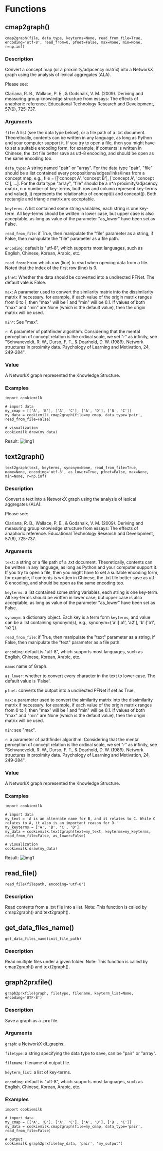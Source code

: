 # <a id="4"></a>Functions

## cmap2graph()

`cmap2graph(file, data_type, keyterms=None, read_from_file=True, encoding='utf-8', read_from=0, pfnet=False, max=None, min=None, r=np.inf)`
    
### Description    
Convert a concept map (or a proximity/adjacency matrix) into a NetworkX graph using the analysis of lexical aggregates (ALA).

Please see:

Clariana, R. B., Wallace, P. E., & Godshalk, V. M. (2009). Deriving and measuring group knowledge structure from essays: The effects of anaphoric reference. Educational Technology Research and Development, 57(6), 725-737.

### Arguments
``file``: A list (see the data type below), or a file path of a .txt document. Theoretically, contents can be written in any language, as long as Python and your computer support it. If you try to open a file, then you might have to set a suitable encoding form, for example, if contents is written in Chinese, the .txt file better save as utf-8 encoding, and should be open as the same encoding too.

``data_type``: A string named "pair" or "array". For the data type "pair", "file" should be a list contained every propositions/edges/links/lines from a concept map, e.g., file = [['concept A', 'concept B'], ['concept A', 'concept C'], ...]. For the data type  "array", "file" should be a n*n proximity/adjacency matrix, n = number of key-terms, both row and column represent key-terms and value(i, j) represents the relationship of concept(i) and concept(j). Both rectangle and triangle matrix are acceptable. 

``keyterms``: A list contained some string variables, each string is one key-term. All key-terms should be written in lower case, but upper case is also acceptable, as long as value of the parameter "as_lower" have been set as False.

``read_from_file``: if True, then manipulate the "file" parameter as a string, if False, then manipulate the "file" parameter as a file path. 

``encoding``: default is "utf-8", which supports most languages, such as English, Chinese, Korean, Arabic, etc. 

``read_from``: From which row (line) to read when opening data from a file. Noted that the index of the first row (line) is 0.

``pfnet``: Whether the data should be converted into a undirected PFNet. The default vale is False.

``max``: A parameter used to convert the similarity matrix into the dissimilarity matrix if necessary. for example, if each value of the origin matrix ranges from 0 to 1, then "max" will be 1 and "min" will be 0.1. If values of both "max" and "min" are None (which is the default value), then the origin matrix will be used.

``min*``: See "max".

``r``: A parameter of pathfinder algorithm. Considering that the mental perception of concept relation is the ordinal scale, we set "r" as infinity, see "Schvaneveldt, R. W., Durso, F. T., & Dearhold, D. W. (1989). Network structures in proximity data. Psychology of Learning and Motivation, 24, 249-284".
    

### Value

A NetworkX graph represented the Knowledge Structure.

### Examples

```
import cookiemilk

# import data
my_cmap = [['A', 'B'], ['A', 'C'], ['A', 'D'], ['B', 'C']]
my_data = cookiemilk.cmap2graph(file=my_cmap, data_type='pair', read_from_file=False)

# visualization
cookiemilk.draw(my_data)
```

Result:
![img1](/img/graph.png)

## text2graph()

`text2graph(text, keyterms, synonym=None, read_from_file=True, name=None, encoding='utf-8', as_lower=True, pfnet=False, max=None, min=None, r=np.inf)`

### Description 
Convert a text into a NetworkX graph using the analysis of lexical aggregates (ALA).

Please see:

Clariana, R. B., Wallace, P. E., & Godshalk, V. M. (2009). Deriving and measuring group knowledge structure from essays: The effects of anaphoric reference. Educational Technology Research and Development, 57(6), 725-737.

### Arguments
``text``: a string or a file path of a .txt document. Theoretically, contents can be written in any language, as long as Python and your computer support it. If you try to open a file, then you might have to set a suitable encoding form, for example, if contents is written in Chinese, the .txt file better save as utf-8 encoding, and should be open as the same encoding too.

``keyterms``: a list contained some string variables, each string is one key-term. All key-terms should be written in lower case, but upper case is also acceptable, as long as value of the parameter "as_lower" have been set as False.

``synonym``: a dictionary object. Each key is a term form `keyterms`, and value can be a list containing synonym(s), e.g., synonym={'a':['a1', 'a2'], 'b':['b1', 'b2']}.

``read_from_file``: if True, then manipulate the "text" parameter as a string, if False, then manipulate the "text" parameter as a file path.

``encoding``: default is "utf-8", which supports most languages, such as English, Chinese, Korean, Arabic, etc.

``name``: name of Graph.

``as_lower``: whether to convert every character in the text to lower case. The default value is 'False'.

``pfnet``: converts the output into a undirected PFNet if set as True.

``max``: a parameter used to convert the similarity matrix into the dissimilarity matrix if necessary. for example, if each value of the origin matrix ranges from 0 to 1, then "max" will be 1 and "min" will be 0.1. If values of both "max" and "min" are None (which is the default value), then the origin matrix will be used.

``min``: see "max".

``r``: a parameter of pathfinder algorithm. Considering that the mental perception of concept relation is the ordinal scale, we set "r" as infinity, see "Schvaneveldt, R. W., Durso, F. T., & Dearhold, D. W. (1989). Network structures in proximity data. Psychology of Learning and Motivation, 24, 249-284".

### Value

A NetworkX graph represented the Knowledge Structure.

### Examples

```
import cookiemilk

# import data
my_text = 'A is an alternate name for B, and it relates to C. While C relates to A, it also is an important reason for D.'
my_keyterms = ['A', 'B', 'C', 'D']
my_data = cookiemilk.text2graph(text=my_text, keyterms=my_keyterms, read_from_file=False, as_lower=False)

# visualization
cookiemilk.draw(my_data)
```

Result:
![img1](/img/graph.png)

## read_file()

`read_file(filepath, encoding='utf-8')`
    
### Description    
Read contents from a .txt file into a list. Note: This function is called by cmap2graph() and text2graph().


## get_data_files_name()

`get_data_files_name(init_file_path)`
    
### Description    
Read multiple files under a given folder. Note: This function is called by cmap2graph() and text2graph().

## graph2prxfile()

`graph2prxfile(graph, filetype, filename, keyterm_list=None, encoding='UTF-8')`
    
### Description    
Save a graph as a .prx file.

### Arguments
``graph``: a NetworkX df_graphs.

``filetype``: a string specifying the data type to save, can be "pair" or "array".

``filename``: filename of output file.

``keyterm_list``: a list of key-terms.

``encoding``: default is "utf-8", which supports most languages, such as English, Chinese, Korean, Arabic, etc.

### Examples
```
import cookiemilk

# import data
my_cmap = [['A', 'B'], ['A', 'C'], ['A', 'D'], ['B', 'C']]
my_data = cookiemilk.cmap2graph(file=my_cmap, data_type='pair', read_from_file=False)

# output
cookiemilk.graph2prxfile(my_data, 'pair', 'my_output')
```
